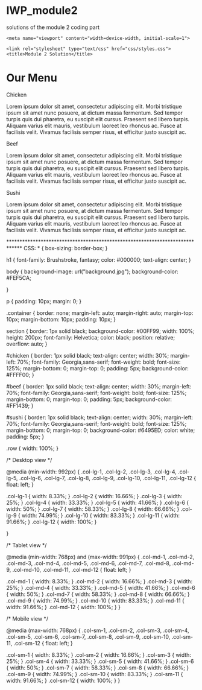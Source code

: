 # IWP_module2
solutions of the module 2 coding part
<!DOCTYPE html>
<html>
<head>
	<meta charset="utf-8">

	<meta name="viewport" content="width=device-width, initial-scale=1">

	<link rel="stylesheet" type="text/css" href="css/styles.css">
	<title>Module 2 Solution</title>
</head>
<body>
	<h1>Our Menu</h1>
	<div class="row">
	<div class="container col-lg-4 col-md-6 col-sm-12">
		<section>
		<div id="chicken">
			Chicken
		</div>
		<p>
			Lorem ipsum dolor sit amet, consectetur adipiscing elit. Morbi tristique ipsum sit amet nunc posuere, at dictum massa fermentum. Sed tempor turpis quis dui pharetra, eu suscipit elit cursus. Praesent sed libero turpis. Aliquam varius elit mauris, vestibulum laoreet leo rhoncus ac. Fusce at facilisis velit. Vivamus facilisis semper risus, et efficitur justo suscipit ac. 
		</p>
		</section>
	</div>
	<div class="container col-lg-4 col-md-6 col-sm-12">
		<section>
		<div id="beef">
			Beef
		</div>
		<p>
			Lorem ipsum dolor sit amet, consectetur adipiscing elit. Morbi tristique ipsum sit amet nunc posuere, at dictum massa fermentum. Sed tempor turpis quis dui pharetra, eu suscipit elit cursus. Praesent sed libero turpis. Aliquam varius elit mauris, vestibulum laoreet leo rhoncus ac. Fusce at facilisis velit. Vivamus facilisis semper risus, et efficitur justo suscipit ac. 
		</p>
		</section>
	</div>
	<div class="container col-lg-4 col-md-12 col-sm-12">
		<section>
		<div id="sushi">
			Sushi
		</div>
		<p>
			Lorem ipsum dolor sit amet, consectetur adipiscing elit. Morbi tristique ipsum sit amet nunc posuere, at dictum massa fermentum. Sed tempor turpis quis dui pharetra, eu suscipit elit cursus. Praesent sed libero turpis. Aliquam varius elit mauris, vestibulum laoreet leo rhoncus ac. Fusce at facilisis velit. Vivamus facilisis semper risus, et efficitur justo suscipit ac. 
		</p>
		</section>
	</div>
	</div>
</body>
</html>
*****************************************************************************
CSS:
* {
	box-sizing: border-box;
}

h1 {
	font-family: Brushstroke, fantasy;
	color: #000000;
	text-align: center;
}

body {
	background-image: url("background.jpg");
	background-color: #FEF5CA;

}

p {
	padding: 10px;
	margin: 0;
}

.container {
	border: none;
	margin-left: auto;
	margin-right: auto;
	margin-top: 10px;
	margin-bottom: 10px;
	padding: 10px;
}

section {
	border:	1px solid black;
	background-color: #00FF99;
	width: 100%;
	height: 200px;
	font-family: Helvetica;
	color: black;
	position: relative;
	overflow: auto;
}

#chicken {
	border: 1px solid black;
	text-align: center;
	width: 30%;
	margin-left: 70%;
	font-family: Georgia,sans-serif;
	font-weight: bold;
	font-size: 125%;
	margin-bottom: 0;
	margin-top: 0;
	padding: 5px;
	background-color: #FFFF00;
}

#beef {
	border: 1px solid black;
	text-align: center;
	width: 30%;
	margin-left: 70%;
	font-family: Georgia,sans-serif;
	font-weight: bold;
	font-size: 125%;
	margin-bottom: 0;
	margin-top: 0;
	padding: 5px;
	background-color: #FF1439;
}

#sushi {
	border: 1px solid black;
	text-align: center;
	width: 30%;
	margin-left: 70%;
	font-family: Georgia,sans-serif;
	font-weight: bold;
	font-size: 125%;
	margin-bottom: 0;
	margin-top: 0;
	background-color: #6495ED;
	color: white;
	padding: 5px;
}

.row {
	width: 100%;
}

/* Desktop view */

@media (min-width: 992px) {
  .col-lg-1, .col-lg-2, .col-lg-3, .col-lg-4, .col-lg-5, .col-lg-6, .col-lg-7, .col-lg-8, .col-lg-9, .col-lg-10, .col-lg-11, .col-lg-12 {
    float: left;
  }

  .col-lg-1 {
    width: 8.33%;
  }
  .col-lg-2 {
    width: 16.66%;
  }
  .col-lg-3 {
    width: 25%;
  }
  .col-lg-4 {
    width: 33.33%;
  }
  .col-lg-5 {
    width: 41.66%;
  }
  .col-lg-6 {
    width: 50%;
  }
  .col-lg-7 {
    width: 58.33%;
  }
  .col-lg-8 {
    width: 66.66%;
  }
  .col-lg-9 {
    width: 74.99%;
  }
  .col-lg-10 {
    width: 83.33%;
  }
  .col-lg-11 {
    width: 91.66%;
  }
  .col-lg-12 {
    width: 100%;
  }

}

/* Tablet view */

@media (min-width: 768px) and (max-width: 991px) {
  .col-md-1, .col-md-2, .col-md-3, .col-md-4, .col-md-5, .col-md-6, .col-md-7, .col-md-8, .col-md-9, .col-md-10, .col-md-11, .col-md-12 {
    float: left;
  }

  .col-md-1 {
    width: 8.33%;
  }
  .col-md-2 {
    width: 16.66%;
  }
  .col-md-3 {
    width: 25%;
  }
  .col-md-4 {
    width: 33.33%;
  }
  .col-md-5 {
    width: 41.66%;
  }
  .col-md-6 {
    width: 50%;
  }
  .col-md-7 {
    width: 58.33%;
  }
  .col-md-8 {
    width: 66.66%;
  }
  .col-md-9 {
    width: 74.99%;
  }
  .col-md-10 {
    width: 83.33%;
  }
  .col-md-11 {
    width: 91.66%;
  }
  .col-md-12 {
    width: 100%;
  }
}

/* Mobile view */

@media (max-width: 768px) {
  .col-sm-1, .col-sm-2, .col-sm-3, .col-sm-4, .col-sm-5, .col-sm-6, .col-sm-7, .col-sm-8, .col-sm-9, .col-sm-10, .col-sm-11, .col-sm-12 {
 	float: left;
  }

  .col-sm-1 {
    width: 8.33%;
  }
  .col-sm-2 {
    width: 16.66%;
  }
  .col-sm-3 {
    width: 25%;
  }
  .col-sm-4 {
    width: 33.33%;
  }
  .col-sm-5 {
    width: 41.66%;
  }
  .col-sm-6 {
    width: 50%;
  }
  .col-sm-7 {
    width: 58.33%;
  }
  .col-sm-8 {
    width: 66.66%;
  }
  .col-sm-9 {
    width: 74.99%;
  }
  .col-sm-10 {
    width: 83.33%;
  }
  .col-sm-11 {
    width: 91.66%;
  }
  .col-sm-12 {
    width: 100%;
  }
}

